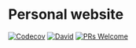 # Personal website

[![Codecov](https://img.shields.io/codecov/c/github/strattadb/portfolio/develop.svg?style=flat-square)](https://codecov.io/gh/strattadb/portfolio)
[![David](https://img.shields.io/david/strattadb/portfolio.svg?style=flat-square)](https://david-dm.org/strattadb/portfolio)
[![PRs Welcome](https://img.shields.io/badge/PRs-welcome-brightgreen.svg?style=flat-square)](CONTRIBUTING.md)
